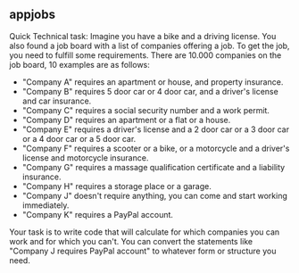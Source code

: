 ## appjobs

Quick Technical task:
Imagine you have a bike and a driving license. You also found a job board with a list of companies offering a job. To get the job, you need to fulfill some requirements. There are 10.000 companies on the job board, 10 examples are as follows:
 
* "Company A" requires an apartment or house, and property insurance.
* "Company B" requires 5 door car or 4 door car, and a driver's license and car insurance.
* "Company C" requires a social security number and a work permit. 
* "Company D" requires an apartment or a flat or a house.
* "Company E" requires a driver's license and a 2 door car or a 3 door car or a 4 door car or a 5 door car.
* "Company F" requires a scooter or a bike, or a motorcycle and a driver's license and motorcycle insurance.
* "Company G" requires a massage qualification certificate and a liability insurance.
* "Company H" requires a storage place or a garage.
* "Company J" doesn't require anything, you can come and start working immediately.
* "Company K" requires a PayPal account.
 
Your task is to write code that will calculate for which companies you can work and for which you can't. You can convert the statements like "Company J requires PayPal account" to whatever form or structure you need.